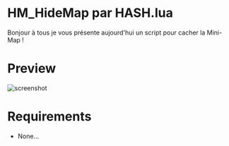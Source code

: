 # HM_HideMap par HASH.lua

Bonjour à tous je vous présente aujourd'hui un script pour cacher la Mini-Map !

# Preview
 
 ![screenshot](http://www.image-heberg.fr/files/16812300122715773855.jpg)
 
# Requirements

- None...
